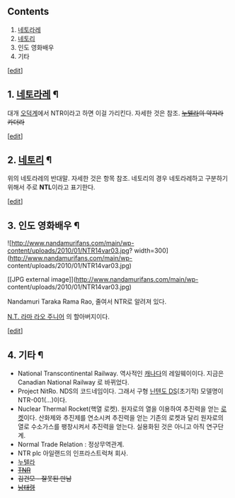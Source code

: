 ## Contents

    

1. [네토라레](%EB%84%A4%ED%86%A0%EB%9D%BC%EB%A0%88.md)
2. [네토리](%EB%84%A4%ED%86%A0%EB%A6%AC.md)
3. 인도 영화배우 
4. 기타 

[[edit](http://rigvedawiki.net/r1/wiki.php/NTR?action=edit&section=1)]

## 1. [네토라레](%EB%84%A4%ED%86%A0%EB%9D%BC%EB%A0%88.md) ¶

대개 [오덕계](%EC%98%A4%EB%8D%95%EA%B3%84.md)에서 NTR이라고 하면 이걸 가리킨다. 자세한 것은 참조.
<del>[누텔라](%EB%88%84%ED%85%94%EB%9D%BC.md)의 약자라 카더라</del>

[[edit](http://rigvedawiki.net/r1/wiki.php/NTR?action=edit&section=2)]

## 2. [네토리](%EB%84%A4%ED%86%A0%EB%A6%AC.md) ¶

위의 네토라레의 반대말. 자세한 것은 항목 참조. 네토리의 경우 네토라레하고 구분하기 위해서 주로 **NTL**이라고 표기한다.

  

[[edit](http://rigvedawiki.net/r1/wiki.php/NTR?action=edit&section=3)]

## 3. 인도 영화배우 ¶

![http://www.nandamurifans.com/main/wp-content/uploads/2010/01/NTR14var03.jpg?
width=300](http://www.nandamurifans.com/main/wp-
content/uploads/2010/01/NTR14var03.jpg)

[[JPG external image]](http://www.nandamurifans.com/main/wp-
content/uploads/2010/01/NTR14var03.jpg)

  

Nandamuri Taraka Rama Rao, 줄여서 NTR로 알려져 있다.

  

[N.T. 라마 라오 주니어](N.T.%20%EB%9D%BC%EB%A7%88%20%EB%9D%BC%EC%98%A4%20%EC%A3%BC%EB%8B%88%EC%96%B4.md) 의 할아버지이다.

  

[[edit](http://rigvedawiki.net/r1/wiki.php/NTR?action=edit&section=4)]

## 4. 기타 ¶

  * National Transcontinental Railway. 역사적인 [캐나다](%EC%BA%90%EB%82%98%EB%8B%A4.md)의 레일웨이이다. 지금은 Canadian National Railway 로 바뀌었다.
  * Project NitRo. NDS의 코드네임이다. 그래서 구형 [닌텐도 DS](%EB%8B%8C%ED%85%90%EB%8F%84%20DS.md)(초기작) 모델명이 NTR-001(...)이다.
  * Nuclear Thermal Rocket(핵열 로켓). 원자로의 열을 이용하여 추진력을 얻는 [로켓](%EB%A1%9C%EC%BC%93.md)이다. 산화제와 추진제를 연소시켜 추진력을 얻는 기존의 로켓과 달리 원자로의 열로 수소가스를 팽창시켜서 추진력을 얻는다. 실용화된 것은 아니고 아직 연구단계.
  * Normal Trade Relation : 정상무역관계.
  * NTR plc 아일랜드의 인프라스트럭쳐 회사.
  * [누텔라](%EB%88%84%ED%85%94%EB%9D%BC.md)
  * <del>[TNR](TNR.md)</del>
  * <del>김건모 - 잘못된 만남</del>
  * <del>[남태령](%EB%82%A8%ED%83%9C%EB%A0%B9.md)</del>

